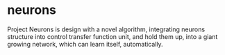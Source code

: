 neurons
=======

Project Neurons is design with a novel algorithm, integrating neurons structure into control transfer function unit, and hold them up, into a giant growing network, which can learn itself, automatically.
